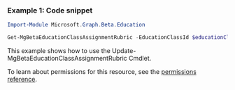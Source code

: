 ### Example 1: Code snippet

```powershell
Import-Module Microsoft.Graph.Beta.Education

Get-MgBetaEducationClassAssignmentRubric -EducationClassId $educationClassId -EducationAssignmentId $educationAssignmentId
```
This example shows how to use the Update-MgBetaEducationClassAssignmentRubric Cmdlet.

To learn about permissions for this resource, see the [permissions reference](/graph/permissions-reference).

